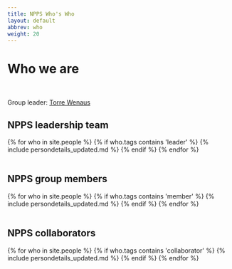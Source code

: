 ```yaml
---
title: NPPS Who's Who
layout: default
abbrev: who
weight: 20
---
```


<h1> Who we are </h1>

<br>
<p>
Group leader: <a href="/people/wenaus.html">Torre Wenaus</a>
</p>

<h2>NPPS leadership team</h2>

<table width="100%">
{% for who in site.people %}
{% if who.tags contains 'leader' %}
{% include persondetails_updated.md %}
{% endif %}
{% endfor %}
</table>

<h2>NPPS group members</h2>

<table width="100%">
{% for who in site.people %}
{% if who.tags contains 'member' %}
{% include persondetails_updated.md %}
{% endif %}
{% endfor %}
</table>

<h2>NPPS collaborators</h2>

<table width="100%">
{% for who in site.people %}
{% if who.tags contains 'collaborator' %}
{% include persondetails_updated.md %}
{% endif %}
{% endfor %}
</table>

